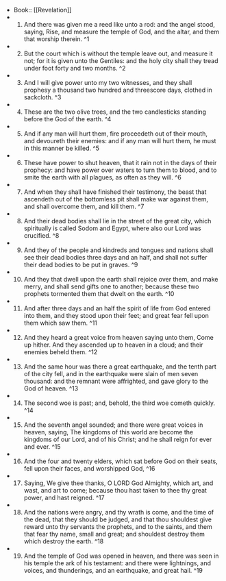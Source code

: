 - Book:: [[Revelation]]
- 1. And there was given me a reed like unto a rod: and the angel stood, saying, Rise, and measure the temple of God, and the altar, and them that worship therein. ^1
- 2. But the court which is without the temple leave out, and measure it not; for it is given unto the Gentiles: and the holy city shall they tread under foot forty and two months. ^2
- 3. And I will give power unto my two witnesses, and they shall prophesy a thousand two hundred and threescore days, clothed in sackcloth. ^3
- 4. These are the two olive trees, and the two candlesticks standing before the God of the earth. ^4
- 5. And if any man will hurt them, fire proceedeth out of their mouth, and devoureth their enemies: and if any man will hurt them, he must in this manner be killed. ^5
- 6. These have power to shut heaven, that it rain not in the days of their prophecy: and have power over waters to turn them to blood, and to smite the earth with all plagues, as often as they will. ^6
- 7. And when they shall have finished their testimony, the beast that ascendeth out of the bottomless pit shall make war against them, and shall overcome them, and kill them. ^7
- 8. And their dead bodies shall lie in the street of the great city, which spiritually is called Sodom and Egypt, where also our Lord was crucified. ^8
- 9. And they of the people and kindreds and tongues and nations shall see their dead bodies three days and an half, and shall not suffer their dead bodies to be put in graves. ^9
- 10. And they that dwell upon the earth shall rejoice over them, and make merry, and shall send gifts one to another; because these two prophets tormented them that dwelt on the earth. ^10
- 11. And after three days and an half the spirit of life from God entered into them, and they stood upon their feet; and great fear fell upon them which saw them. ^11
- 12. And they heard a great voice from heaven saying unto them, Come up hither. And they ascended up to heaven in a cloud; and their enemies beheld them. ^12
- 13. And the same hour was there a great earthquake, and the tenth part of the city fell, and in the earthquake were slain of men seven thousand: and the remnant were affrighted, and gave glory to the God of heaven. ^13
- 14. The second woe is past; and, behold, the third woe cometh quickly. ^14
- 15. And the seventh angel sounded; and there were great voices in heaven, saying, The kingdoms of this world are become the kingdoms of our Lord, and of his Christ; and he shall reign for ever and ever. ^15
- 16. And the four and twenty elders, which sat before God on their seats, fell upon their faces, and worshipped God, ^16
- 17. Saying, We give thee thanks, O LORD God Almighty, which art, and wast, and art to come; because thou hast taken to thee thy great power, and hast reigned. ^17
- 18. And the nations were angry, and thy wrath is come, and the time of the dead, that they should be judged, and that thou shouldest give reward unto thy servants the prophets, and to the saints, and them that fear thy name, small and great; and shouldest destroy them which destroy the earth. ^18
- 19. And the temple of God was opened in heaven, and there was seen in his temple the ark of his testament: and there were lightnings, and voices, and thunderings, and an earthquake, and great hail. ^19
